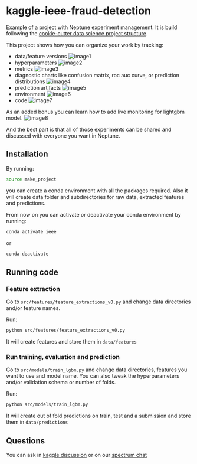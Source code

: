 # kaggle-ieee-fraud-detection
Example of a project with Neptune experiment management.
It is build following the [cookie-cutter data science project structure](https://github.com/drivendata/cookiecutter-data-science).

This project shows how you can organize your work by tracking:
- data/feature versions
![image1](https://gist.githubusercontent.com/jakubczakon/f754769a39ea6b8fa9728ede49b9165c/raw/d0c079a7076c2292d38ab78cfa0947bdfc4d35b5/kaggle_properties.png)
- hyperparameters
![image2](https://gist.githubusercontent.com/jakubczakon/f754769a39ea6b8fa9728ede49b9165c/raw/d0c079a7076c2292d38ab78cfa0947bdfc4d35b5/kaggle_parameters.png)
- metrics
![image3](https://gist.githubusercontent.com/jakubczakon/f754769a39ea6b8fa9728ede49b9165c/raw/d0c079a7076c2292d38ab78cfa0947bdfc4d35b5/kaggle_metrics.png)
- diagnostic charts like confusion matrix, roc auc curve, or prediction distributions 
![image4](https://gist.githubusercontent.com/jakubczakon/f754769a39ea6b8fa9728ede49b9165c/raw/d0c079a7076c2292d38ab78cfa0947bdfc4d35b5/kaggle_images.png)
- prediction artifacts 
![image5](https://gist.githubusercontent.com/jakubczakon/f754769a39ea6b8fa9728ede49b9165c/raw/d0c079a7076c2292d38ab78cfa0947bdfc4d35b5/kaggle_artifacts.png)
- environment
![image6](https://gist.githubusercontent.com/jakubczakon/f754769a39ea6b8fa9728ede49b9165c/raw/d0c079a7076c2292d38ab78cfa0947bdfc4d35b5/kaggle_environment.png)
- code
![image7](https://gist.githubusercontent.com/jakubczakon/f754769a39ea6b8fa9728ede49b9165c/raw/d0c079a7076c2292d38ab78cfa0947bdfc4d35b5/kaggle_code.png)

As an added bonus you can learn how to add live monitoring for lightgbm model.
![image8](https://gist.githubusercontent.com/jakubczakon/f754769a39ea6b8fa9728ede49b9165c/raw/d0c079a7076c2292d38ab78cfa0947bdfc4d35b5/kaggle_charts.png)

And the best part is that all of those experiments can be shared and discussed with everyone you want in Neptune.

## Installation
By running:

```bash
source make_project
```

you can create a conda environment with all the packages required. 
Also it will create data folder and subdirectories for raw data, extracted features and predictions.

From now on you can activate or deactivate your conda environment by running:

```bash
conda activate ieee
```

or

```bash
conda deactivate 
```

## Running code

### Feature extraction
Go to `src/features/feature_extractions_v0.py` and change data directories and/or feature names.

Run:
```bash
python src/features/feature_extractions_v0.py
```

It will create features and store them in `data/features`

### Run training, evaluation and prediction
Go to `src/models/train_lgbm.py` and change data directories, features you want to use and model name.
You can also tweak the hyperparameters and/or validation schema or number of folds.

Run:
```bash
python src/models/train_lgbm.py
```

It will create out of fold predictions on train, test and a submission and store them in `data/predictions`

## Questions
You can ask in [kaggle discussion]() or on our [spectrum chat](https://spectrum.chat/neptune-community?tab=posts)



